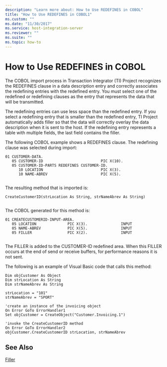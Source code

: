 ```yaml
---
description: "Learn more about: How to Use REDEFINES in COBOL"
title: "How to Use REDEFINES in COBOL1"
ms.custom: ""
ms.date: "11/30/2017"
ms.service: host-integration-server
ms.reviewer: ""
ms.suite: ""
ms.topic: how-to
---
```

# How to Use REDEFINES in COBOL
The COBOL import process in Transaction Integrator (TI) Project recognizes the REDEFINES clause in a data description entry and correctly associates the redefining entries with the redefined entry. You must select one of the redefined or redefining clauses as the entry that represents the data that will be transmitted.  
  
 The redefining entries can use less space than the redefined entry. If you select a redefining entry that is smaller than the redefined entry, TI Project automatically adds filler so that the data will correctly overlay the data description when it is sent to the host. If the redefining entry represents a table with multiple fields, the last field contains the filler.  
  
 The following COBOL example shows a REDEFINES clause. The redefining clause was selected during import:  
  
```  
01 CUSTOMER-DATA.  
   05 CUSTOMER-ID                          PIC X(10).  
   05 CUSTOMER-ID-PARTS REDEFINES CUSTOMER-ID.  
      10 LOCATION                          PIC X(3).  
      10 NAME-ABREV                        PIC X(5).  
  
```  
  
 The resulting method that is imported is:  
  
```  
CreateCustomerID(strLocation As String, strNameAbrev As String)  
  
```  
  
 The COBOL generated for this method is:  
  
```  
01 CREATECUSTOMERID-INPUT-AREA.  
   05 LOCATION              PIC X(3).               INPUT  
   05 NAME-ABREV            PIC X(5).               INPUT  
   05 FILLER                PIC X(2).               INPUT  
  
```  
  
 The FILLER is added to the CUSTOMER-ID redefined area. When this FILLER occurs at the end of send or receive buffers, for performance reasons it is not sent.  
  
 The following is an example of Visual Basic code that calls this method:  
  
```  
Dim objCustomer As Object  
Dim strLocation As String  
Dim strNameAbrev As String  
  
strLocation = "101"  
strNameAbrev = "SPORT"  
  
'create an instance of the invoicing object  
On Error GoTo ErrorHandler1  
Set objCustomer = CreateObject("Customer.Invoicing.1")  
  
'invoke the CreateCustomerID method  
On Error GoTo ErrorHandler2  
objCustomer.CreateCustomerID strLocation, strNameAbrev  
```  
  
## See Also  
 [Filler](../core/filler1.md)
